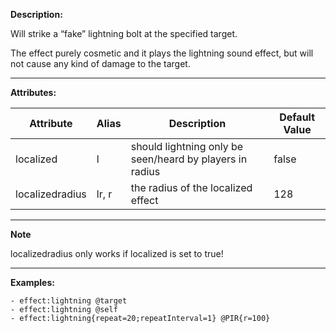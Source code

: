 **Description:** 

Will strike a “fake” lightning bolt at the specified target. 

The effect purely cosmetic and it plays the lightning sound effect, but will not cause any kind of damage to the target.

---

**Attributes:**

| Attribute   | Alias | Description | Default Value |
| --------------- | --------- | -------------------------------------------------------- | ------------- |
| localized   | l | should lightning only be seen/heard by players in radius | false |
| localizedradius | lr, r | the radius of the localized effect   | 128   |

---

**Note**

localizedradius only works if localized is set to true!

---

**Examples:**

```
- effect:lightning @target
- effect:lightning @self
- effect:lightning{repeat=20;repeatInterval=1} @PIR{r=100}
```